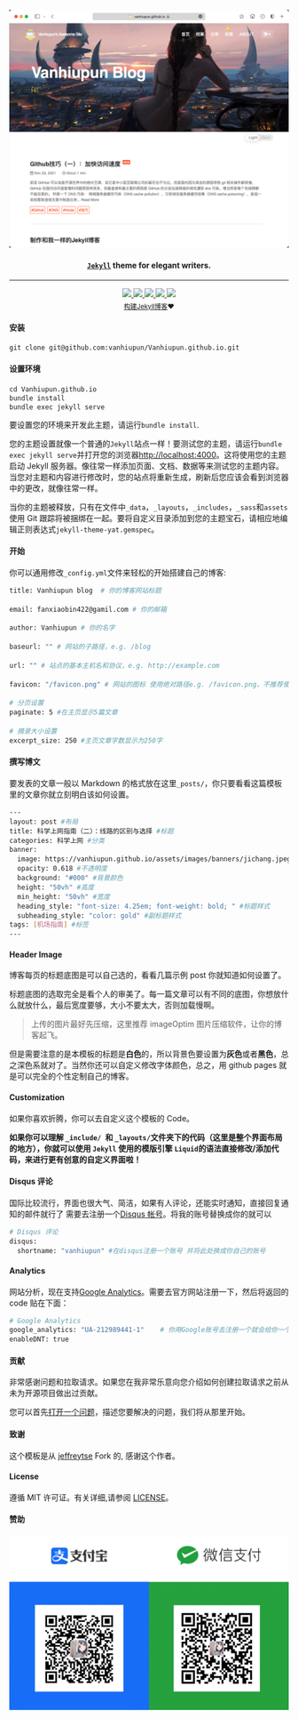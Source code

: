<div align="center">

<p><img src="./assets/images/readme/1.png"  /></p>

<h4 align="center">
  <a href="https://jekyllrb.com/" target="_blank"><code>Jekyll</code></a> theme for elegant writers.
</h4>

---

<a href="https://github.com/vanhiupun/Vanhiupun.github.io/actions/workflows/jekyll.yml">
    <img src="https://github.com/vanhiupun/Vanhiupun.github.io/actions/workflows/jekyll.yml/badge.svg?style=flat-square&logo=github&logoColor=ffffff&color=f3a306" />
</a>

<a href="https://github.com/vanhiupun">
    <img src="https://img.shields.io/badge/Github%20Repository-222222?style=flat-square&logo=github&logoColor=ffffff" />
</a>

<a href="https://vanhiupun.github.io">
    <img src="https://img.shields.io/badge/Github%20Page-222222?style=flat-square&logo=github&logoColor=ffffff" />
</a>

<a href="mailto:fanxiaobin422@gmail.com">
    <img src="https://img.shields.io/badge/Gmail-EA4335?style=flat-square&logo=Gmail&logoColor=ffffff" />
</a>

<a href="https://github.com/vanhiupun/Vanhiupun.github.io/blob/c0c037532393ee2718892f87b200a0bbe33e7eb9/License">
    <img src="https://img.shields.io/badge/License%20MIT-EC9430?style=flat-square&logo=Mitsubishi&logoColor=ffffff" />
</a>

</div>
<div align="center">
  <sub><a href="https://vanhiupun.github.io/jekyll/2021/11/20/制作和我一样的Jekyll博客.html">构建Jekyll博客</a>❤︎
  </sub>
</div>


#### 安装

```git
git clone git@github.com:vanhiupun/Vanhiupun.github.io.git
```

#### 设置环境

```git
cd Vanhiupun.github.io
bundle install
bundle exec jekyll serve
```

要设置您的环境来开发此主题，请运行`bundle install`.

您的主题设置就像一个普通的`Jekyll`站点一样！要测试您的主题，请运行`bundle exec jekyll serve`并打开您的浏览器[http://localhost:4000](http://localhost:4000)。这将使用您的主题启动 Jekyll 服务器。像往常一样添加页面、文档、数据等来测试您的主题内容。当您对主题和内容进行修改时，您的站点将重新生成，刷新后您应该会看到浏览器中的更改，就像往常一样。

当你的主题被释放，只有在文件中`_data`，`_layouts`，`_includes`，`_sass`和`assets`使用 Git 跟踪将被捆绑在一起。要将自定义目录添加到您的主题宝石，请相应地编辑正则表达式`jekyll-theme-yat.gemspec`。

#### 开始

你可以通用修改`_config.yml`文件来轻松的开始搭建自己的博客:

```bash
title: Vanhiupun blog  # 你的博客网站标题

email: fanxiaobin422@gamil.com # 你的邮箱

author: Vanhiupun # 你的名字

baseurl: "" # 网站的子路径，e.g. /blog

url: "" # 站点的基本主机名和协议，e.g. http://example.com

favicon: "/favicon.png" # 网站的图标 使用绝对路径e.g. /favicon.png，不推荐使用./favicon.png

# 分页设置
paginate: 5 #在主页显示5篇文章

# 摘录大小设置
excerpt_size: 250 #主页文章字数显示为250字

```

#### 撰写博文

要发表的文章一般以 Markdown 的格式放在这里`_posts/`，你只要看看这篇模板里的文章你就立刻明白该如何设置。

```bash
---
layout: post #布局
title: 科学上网指南（二）：线路的区别与选择 #标题
categories: 科学上网 #分类
banner:
  image: https://vanhiupun.github.io/assets/images/banners/jichang.jpeg #图片地址 也可以使用 ./assets/images/banners/jichang.jpeg
  opacity: 0.618 #不透明度
  background: "#000" #背景颜色
  height: "50vh" #高度
  min_height: "50vh" #宽度
  heading_style: "font-size: 4.25em; font-weight: bold; " #标题样式
  subheading_style: "color: gold" #副标题样式
tags: [机场指南] #标签
---
```

#### Header Image

博客每页的标题底图是可以自己选的，看看几篇示例 post 你就知道如何设置了。

标题底图的选取完全是看个人的审美了。每一篇文章可以有不同的底图，你想放什么就放什么，最后宽度要够，大小不要太大，否则加载慢啊。

> 上传的图片最好先压缩，这里推荐 imageOptim 图片压缩软件，让你的博客起飞。

但是需要注意的是本模板的标题是**白色**的，所以背景色要设置为**灰色**或者**黑色**，总之深色系就对了。当然你还可以自定义修改字体颜色，总之，用 github pages 就是可以完全的个性定制自己的博客。

#### Customization

如果你喜欢折腾，你可以去自定义这个模板的 Code。

**如果你可以理解 `_include/ `和 `_layouts/`文件夹下的代码（这里是整个界面布局的地方），你就可以使用 `Jekyll` 使用的模版引擎 `Liquid`的语法直接修改/添加代码，来进行更有创意的自定义界面啦！**

#### Disqus 评论

国际比较流行，界面也很大气、简洁，如果有人评论，还能实时通知，直接回复通知的邮件就行了
需要去注册一个[Disqus 帐号](https://disqus.com/)。将我的账号替换成你的就可以

```bash
# Disqus 评论
disqus:
  shortname: "vanhiupun" #在disqus注册一个账号 并将此处换成你自己的账号
```

#### Analytics

网站分析，现在支持[Google Analytics](https://analytics.google.com/analytics/web/)。需要去官方网站注册一下，然后将返回的 code 贴在下面：

```bash
# Google Analytics
google_analytics: "UA-212989441-1"    # 你用Google账号去注册一个就会给你一个这样的id 将此处替换即可
enableDNT: true
```

#### 贡献

非常感谢问题和拉取请求。如果您在我非常乐意向您介绍如何创建拉取请求之前从未为开源项目做出过贡献。

您可以首先[打开一个问题](https://github.com/vanhiupun/Vanhiupun.github.io/issues/new)，描述您要解决的问题，我们将从那里开始。

#### 致谢

这个模板是从 [jeffreytse](https://github.com/jeffreytse/jekyll-theme-yat) Fork 的, 感谢这个作者。

#### License

遵循 MIT 许可证。有关详细,请参阅 [LICENSE](./License)。

#### 赞助
<img src="./assets/images/img/zz.png">
